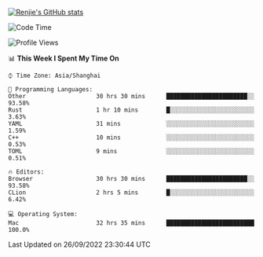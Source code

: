 [![Renjie's GitHub stats](https://github-readme-stats.vercel.app/api?username=liurenjie1024&show_icons=true&theme=chartreuse-dark)](https://github.com/anuraghazra/github-readme-stats)

<!--START_SECTION:waka-->
![Code Time](http://img.shields.io/badge/Code%20Time-195%20hrs%2054%20mins-blue)

![Profile Views](http://img.shields.io/badge/Profile%20Views-22-blue)

📊 **This Week I Spent My Time On** 

```text
⌚︎ Time Zone: Asia/Shanghai

💬 Programming Languages: 
Other                    30 hrs 30 mins      ███████████████████████░░   93.58% 
Rust                     1 hr 10 mins        █░░░░░░░░░░░░░░░░░░░░░░░░   3.63% 
YAML                     31 mins             ░░░░░░░░░░░░░░░░░░░░░░░░░   1.59% 
C++                      10 mins             ░░░░░░░░░░░░░░░░░░░░░░░░░   0.53% 
TOML                     9 mins              ░░░░░░░░░░░░░░░░░░░░░░░░░   0.51%

🔥 Editors: 
Browser                  30 hrs 30 mins      ███████████████████████░░   93.58% 
CLion                    2 hrs 5 mins        █░░░░░░░░░░░░░░░░░░░░░░░░   6.42%

💻 Operating System: 
Mac                      32 hrs 35 mins      █████████████████████████   100.0%

```


 Last Updated on 26/09/2022 23:30:44 UTC
<!--END_SECTION:waka-->

